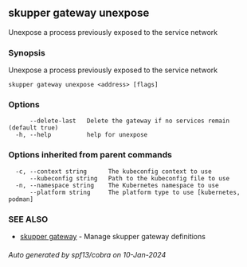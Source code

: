 ## skupper gateway unexpose

Unexpose a process previously exposed to the service network

### Synopsis

Unexpose a process previously exposed to the service network

```
skupper gateway unexpose <address> [flags]
```

### Options

```
      --delete-last   Delete the gateway if no services remain (default true)
  -h, --help          help for unexpose
```

### Options inherited from parent commands

```
  -c, --context string      The kubeconfig context to use
      --kubeconfig string   Path to the kubeconfig file to use
  -n, --namespace string    The Kubernetes namespace to use
      --platform string     The platform type to use [kubernetes, podman]
```

### SEE ALSO

* [skupper gateway](skupper_gateway.md)	 - Manage skupper gateway definitions

###### Auto generated by spf13/cobra on 10-Jan-2024
